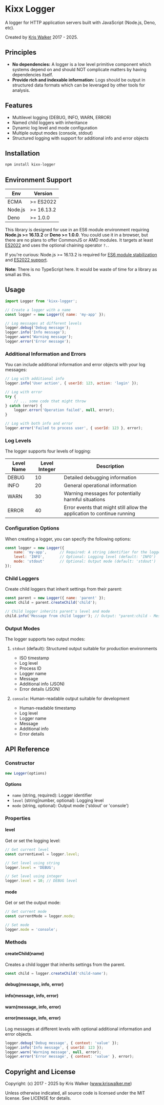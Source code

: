 Kixx Logger
===========
A logger for HTTP application servers built with JavaScript (Node.js, Deno, etc).

Created by [Kris Walker](https://www.kriswalker.me) 2017 - 2025.

## Principles
- __No dependencies:__ A logger is a low level primitive component which systems depend on and should NOT complicate matters by having dependencies itself.
- __Provide rich and indexable information:__ Logs should be output in structured data formats which can be leveraged by other tools for analysis.

Features
--------

- Multilevel logging (DEBUG, INFO, WARN, ERROR)
- Named child loggers with inheritance
- Dynamic log level and mode configuration
- Multiple output modes (console, stdout)
- Structured logging with support for additional info and error objects

Installation
------------
```bash
npm install kixx-logger
```

Environment Support
-------------------

| Env     | Version    |
|---------|------------|
| ECMA    | >= ES2022  |
| Node.js | >= 16.13.2 |
| Deno    | >= 1.0.0   |

This library is designed for use in an ES6 module environment requiring __Node.js >= 16.13.2__ or __Deno >= 1.0.0__. You could use it in a browser, but there are no plans to offer CommonJS or AMD modules. It targets at least [ES2022](https://node.green/#ES2022) and uses the optional chaining operator `?.`.

If you're curious: Node.js >= 16.13.2 is required for [ES6 module stabilization](https://nodejs.org/dist/latest-v18.x/docs/api/esm.html#modules-ecmascript-modules) and [ES2022 support](https://node.green/#ES2020).

__Note:__ There is no TypeScript here. It would be waste of time for a library as small as this.

Usage
-----

```javascript
import Logger from 'kixx-logger';

// Create a logger with a name
const logger = new Logger({ name: 'my-app' });

// Log messages at different levels
logger.debug('Debug message');
logger.info('Info message');
logger.warn('Warning message');
logger.error('Error message');
```

### Additional Information and Errors

You can include additional information and error objects with your log messages:

```javascript
// Log with additional info
logger.info('User action', { userId: 123, action: 'login' });

// Log with error
try {
    // ... some code that might throw
} catch (error) {
    logger.error('Operation failed', null, error);
}

// Log with both info and error
logger.error('Failed to process user', { userId: 123 }, error);
```

### Log Levels

The logger supports four levels of logging:

| Level Name | Level Integer | Description |
|------------|---------------|-------------|
| DEBUG      | 10            | Detailed debugging information |
| INFO       | 20            | General operational information |
| WARN       | 30            | Warning messages for potentially harmful situations |
| ERROR      | 40            | Error events that might still allow the application to continue running |

### Configuration Options

When creating a logger, you can specify the following options:

```javascript
const logger = new Logger({
    name: 'my-app',      // Required: A string identifier for the logger
    level: 'INFO',       // Optional: Logging level (default: 'INFO')
    mode: 'stdout'       // Optional: Output mode (default: 'stdout')
});
```

### Child Loggers

Create child loggers that inherit settings from their parent:

```javascript
const parent = new Logger({ name: 'parent' });
const child = parent.createChild('child');

// Child logger inherits parent's level and mode
child.info('Message from child logger'); // Output: "parent:child - Message from child logger"
```

### Output Modes

The logger supports two output modes:

1. `stdout` (default): Structured output suitable for production environments
   - ISO timestamp
   - Log level
   - Process ID
   - Logger name
   - Message
   - Additional info (JSON)
   - Error details (JSON)

2. `console`: Human-readable output suitable for development
   - Human-readable timestamp
   - Log level
   - Logger name
   - Message
   - Additional info
   - Error details

## API Reference

### Constructor

```javascript
new Logger(options)
```

#### Options

- `name` (string, required): Logger identifier
- `level` (string|number, optional): Logging level
- `mode` (string, optional): Output mode ('stdout' or 'console')

### Properties

#### level

Get or set the logging level:

```javascript
// Get current level
const currentLevel = logger.level;

// Set level using string
logger.level = 'DEBUG';

// Set level using integer
logger.level = 10; // DEBUG level
```

#### mode

Get or set the output mode:

```javascript
// Get current mode
const currentMode = logger.mode;

// Set mode
logger.mode = 'console';
```

### Methods

#### createChild(name)

Creates a child logger that inherits settings from the parent.

```javascript
const child = logger.createChild('child-name');
```

#### debug(message, info, error)
#### info(message, info, error)
#### warn(message, info, error)
#### error(message, info, error)

Log messages at different levels with optional additional information and error objects.

```javascript
logger.debug('Debug message', { context: 'value' });
logger.info('Info message', { userId: 123 });
logger.warn('Warning message', null, error);
logger.error('Error message', { context: 'value' }, error);
```

Copyright and License
---------------------
Copyright: (c) 2017 - 2025 by Kris Walker (www.kriswalker.me)

Unless otherwise indicated, all source code is licensed under the MIT license. See LICENSE for details.

